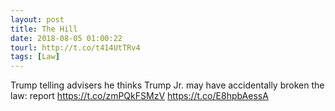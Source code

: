 ```yaml
---
layout: post
title: The Hill
date: 2018-08-05 01:00:22
tourl: http://t.co/t414UtTRv4
tags: [Law]
---
```

Trump telling advisers he thinks Trump Jr. may have accidentally broken the law: report https://t.co/zmPQkFSMzV https://t.co/E8hpbAessA